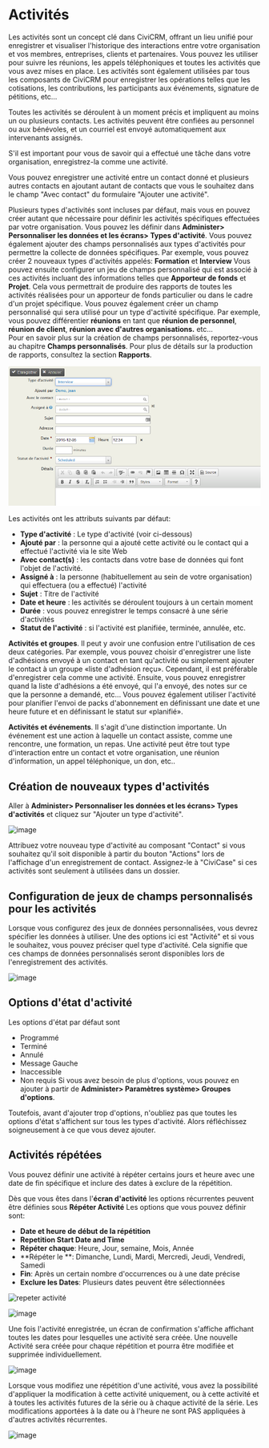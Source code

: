 Activités
==========

Les activités sont un concept clé dans CiviCRM, offrant un lieu unifié pour enregistrer et visualiser l'historique des interactions entre votre organisation et vos membres, entreprises, clients et partenaires. Vous pouvez les utiliser pour suivre les réunions, les appels téléphoniques et toutes les activités que vous avez mises en place. Les activités sont également utilisées par tous les composants de CiviCRM pour enregistrer les opérations telles que les cotisations, les contributions, les participants aux événements, signature de pétitions, etc...

Toutes les activités se déroulent à un moment précis et impliquent au moins un ou plusieurs contacts. Les activités peuvent être confiées au personnel ou aux bénévoles, et un courriel est envoyé automatiquement aux intervenants assignés.

S'il est important pour vous de savoir qui a effectué une tâche dans votre organisation, enregistrez-la comme une activité.

Vous pouvez enregistrer une activité entre un contact donné et plusieurs autres contacts en ajoutant autant de contacts que vous le souhaitez dans le champ "Avec contact" du formulaire "Ajouter une activité".

Plusieurs types d'activités sont incluses par défaut, mais vous en pouvez créer autant que nécessaire pour définir les activités spécifiques effectuées par votre organisation. Vous pouvez les définir dans **Administer> Personnaliser les données et les écrans> Types d'activité**. 
Vous pouvez également ajouter des champs personnalisés aux types d'activités pour permettre la collecte de données spécifiques. Par exemple, vous pouvez créer 2 nouveaux types d'activités appelés: **Formation** et **Interview** Vous pouvez ensuite configurer un jeu de champs personnalisé qui est associé à ces activités incluant des informations telles que **Apporteur de fonds** et **Projet**. Cela vous permettrait de produire des rapports de toutes les activités réalisées pour un apporteur de fonds particulier ou dans le cadre d'un projet spécifique. 
Vous pouvez également créer un champ personnalisé qui sera utilisé pour un type d'activité spécifique. Par exemple, vous pouvez différentier **réunions** en tant que **réunion de personnel**, **réunion de client**, **réunion avec d'autres organisations.** etc...  
Pour en savoir plus sur la création de champs personnalisés, reportez-vous au chapitre **Champs personnalisés**. Pour plus de détails sur la production de rapports, consultez la section **Rapports**. 

![image](../img/Fr_activite_creation.PNG)

Les activités ont les attributs suivants par défaut:

-   **Type d'activité** : Le type d'activité (voir ci-dessous)
-   **Ajouté par** : la personne qui a ajouté cette activité ou le contact qui a effectué l'activité via le site Web
-   **Avec contact(s)** : les contacts dans votre base de données qui font l'objet de l'activité.
-   **Assigné à** : la personne (habituellement au sein de votre organisation) qui effectuera (ou a effectué) l'activité
-   **Sujet** : Titre de l'activité
-   **Date et heure** : les activités se déroulent toujours à un certain moment
-   **Durée** : vous pouvez enregistrer le temps consacré à une série d'activités
-   **Statut de l'activité** : si l'activité est planifiée, terminée, annulée, etc.

**Activités et groupes**. Il peut y avoir une confusion entre l'utilisation de ces deux catégories. Par exemple, vous pouvez choisir d'enregistrer une liste d'adhésions envoyé à un contact en tant qu'activité ou simplement ajouter le contact à un groupe «liste d'adhésion reçu». Cependant, il est préférable d'enregistrer cela comme une activité. Ensuite, vous pouvez enregistrer quand la liste d'adhésions a été envoyé, qui l'a envoyé, des notes sur ce que la personne a demandé, etc... Vous pouvez également utiliser l'activité pour planifier l'envoi de packs d'abonnement en définissant une date et une heure future et en définissant le statut sur «planifié».

**Activités et événements**.  Il s'agit d'une distinction importante. Un événement est une action à laquelle un contact assiste, comme une rencontre, une formation, un repas. Une activité peut être tout type d'interaction entre un contact et votre organisation, une réunion d'information, un appel téléphonique, un don, etc..

Création de nouveaux types d'activités
---------------------------
Aller à  **Administer> Personnaliser les données et les écrans> Types d'activités** et cliquez sur "Ajouter un type d'activité".

![image](../img/activity.png)

Attribuez votre nouveau type d'activité au composant "Contact" si vous souhaitez qu'il soit disponible à partir du bouton "Actions" lors de l'affichage d'un enregistrement de contact. Assignez-le à "CiviCase" si ces activités sont seulement à utilisées dans un dossier.

Configuration de jeux de champs personnalisés pour les activités
-------------------------------------------
Lorsque vous configurez des jeux de données personnalisées, vous devrez spécifier les données à utiliser. Une des options ici est "Activité" et si vous le souhaitez, vous pouvez préciser quel type d'activité. Cela signifie que ces champs de données personnalisés seront disponibles lors de l'enregistrement des activités. 

![image](../img/activity%20cf.png)

Options d'état d'activité
-----------------------

Les options d'état par défaut sont

-   Programmé
-   Terminé
-   Annulé
-   Message Gauche
-   Inaccessible
-   Non requis
Si vous avez besoin de plus d'options, vous pouvez en ajouter à partir de **Administer> Paramètres système> Groupes d'options**.

Toutefois, avant d'ajouter trop d'options, n'oubliez pas que toutes les options d'état s'affichent sur tous les types d'activité. Alors réfléchissez soigneusement à ce que vous devez ajouter.

Activités répétées
----------------------

Vous pouvez définir une activité à répéter certains jours et heure avec une date de fin spécifique et inclure des dates à exclure de la répétition.

Dès que vous êtes dans l'**écran d'activité** les options récurrentes peuvent être définies sous **Répéter Activité** Les options que vous pouvez définir sont:

-   **Date et heure de début de la répétition**
-   **Repetition Start Date and Time**
-   **Répéter chaque**: Heure, Jour, semaine, Mois, Année
-   **Répéter le **: Dimanche, Lundi, Mardi, Mercredi, Jeudi, Vendredi, Samedi
-   **Fin**: Après un certain nombre d'occurrences ou à une date précise
-   **Exclure les Dates**: Plusieurs dates peuvent être sélectionnées

![repeter activité](../img/Fr_activité_repeter.PNG)

![image](../img/recurringactivityscreen.png)

Une fois l'activité enregistrée, un écran de confirmation s'affiche affichant toutes les dates pour lesquelles une activité sera créée. Une nouvelle Activité sera créée pour chaque répétition et pourra être modifiée et supprimée individuellement.

![image](../img/repeatscreen.png)

Lorsque vous modifiez une répétition d'une activité, vous avez la possibilité d'appliquer la modification à cette activité uniquement, ou à cette activité et à toutes les activités futures de la série ou à chaque activité de la série. Les modifications apportées à la date ou à l'heure ne sont PAS appliquées à d'autres activités récurrentes.

![image](../img/reoccurringscreenedits.png)

